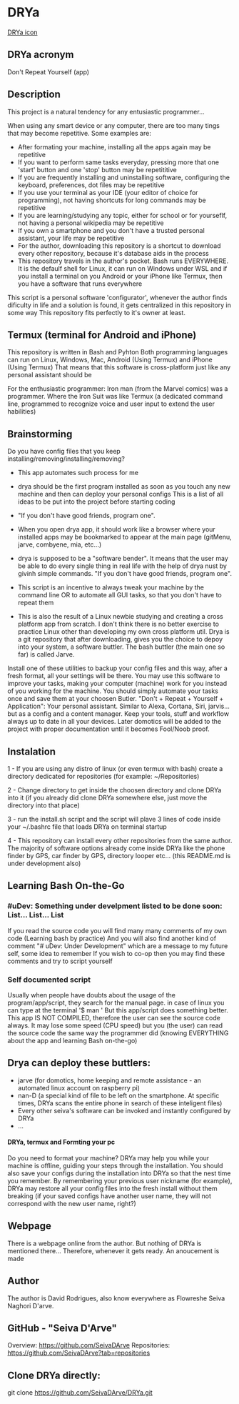 # DRYa

[DRYa icon](./install.uninstall/linux-or-WSL/GUI-features/icon-drya.png)

## DRYa acronym
Don't Repeat Yourself (app) 

## Description
This project is a natural tendency for any entusiastic programmer...

When using any smart device or any computer, there are too many tings that may become repetitive.
Some examples are:
   - After formating your machine, installing all the apps again may be repetitive
   - If you want to perform same tasks everyday, pressing more that one 'start' button and one 'stop' button may be repetititive
   - If you are frequently installing and uninstalling software, configuring the keyboard, preferences, dot files may be repetitive
   - If you use your terminal as your IDE (your editor of choice for programming), not having shortcuts for long commands may be repetitive
   - If you are learning/studying any topic, either for school or for yourseflf, not having a personal wikipedia may be repetitive
   - If you own a smartphone and you don't have a trusted personal assistant, your life may be repetitive
   - For the author, downloading this repository is a shortcut to download every other repository, because it's database aids in the process
   - This repository travels in the author's pocket. Bash runs EVERYWHERE. It is the defaulf shell for Linux, it can run on Windows under WSL and if you install a terminal on you Android or your iPhone like Termux, then you have a software that runs everywhere

This script is a personal software 'configurator', whenever the author finds dificulty in life and a solution is found, it gets centralized in this repository in some way
This repository fits perfectly to it's owner at least. 
 
## Termux (terminal for Android and iPhone)
This repository is written in Bash and Pyhton
Both programming languages can run on Linux, Windows, Mac, Android (Using Termux) and iPhone (Using Termux)
That means that this software is cross-platform just like any personal assistant should be

For the enthusiastic programmer: Iron man (from the Marvel comics) was a programmer. Where the Iron Suit was like Termux (a dedicated command line, programmed to recognize voice and user input to extend the user habilities)


## Brainstorming
Do you have config files that you keep installing/removing/installing/removing?
 - This app automates such process for me

 - drya should be the first program installed as soon as you touch any new machine and then can deploy your personal configs
This is a list of all ideas to be put into the project before starting coding
- "If you don't have good friends, program one".
- When you open drya app, it should work like a browser where your installed apps may be bookmarked to appear at the main page (gitMenu, jarve, combyene, mia, etc...)
- drya is supposed to be a "software bender". It means that the user may be able to do every single thing in real life with the help of drya nust by givinh simple commands. "If you don't have good friends, program one".
- This script is an incentive to always tweak your machine by the command line OR to automate all GUI tasks, so that you don't have to repeat them
- This is also the result of a Linux newbie studying and creating a cross platform app from scratch. I don't think there is no better exercise to practice Linux other than developing my own cross platform util. Drya is a git repository that after downloading, gives you the choice to depoy into your system, a software buttler. The bash buttler (the main one so far) is called Jarve.

Install one of these utilities to backup your config files and this way, after a fresh format, all your settings will be there. You may use this software to improve your tasks, making your computer (machine) work for you instead of you working for the machine. You should simply automate your tasks once and save them at your choosen Butler.
"Don't + Repeat + Yourself + Application": Your personal assistant. Similar to Alexa, Cortana, Siri, jarvis... but as a config and a content manager. Keep your tools, stuff and workflow always up to date in all your devices. Later domotics will be added to the project with proper documentation until it becomes Fool/Noob proof.

## Instalation
1 - If you are using any distro of linux (or even termux with bash) create a directory dedicated for repositories (for example: ~/Repositories)

2 - Change directory to get inside the choosen directory and clone DRYa into it (if you already did clone DRYa somewhere else, just move the directory into that place)

3 - run the install.sh script and the script will plave 3 lines of code inside your ~/.bashrc file that loads DRYa on terminal startup

4 - This repository can install every other repositories from the same author. The majority of software options already come inside DRYa like the phone finder by GPS, car finder by GPS, directory looper etc... (this README.md is under development also)

## Learning Bash On-the-Go
### #uDev: Something under develpment listed to be done soon: List... List... List
If you read the source code you will find many many comments of my own code (Learning bash by practice)
And you will also find another kind of comment "# uDev: Under Development" which are a message to my future self, some idea to remember
If you wish to co-op then you may find these comments and try to script yourself

### Self documented script
Usually when people have doubts about the usage of the program/app/script, they search for the manual page. 
in case of linux you can type at the terminal '$ man <app-name-here>'
But this app/script does something better. This app IS NOT COMPILED, therefore the user can see the source code always. It may lose some speed (CPU speed) but you (the user) can read the source code the same way the programmer did (knowing EVERYTHING about the app and learning Bash on-the-go)

## Drya can deploy these buttlers:
+ jarve (for domotics, home keeping and remote assistance - an automated linux account on raspberry pi)
+ nan-D (a special kind of file to be left on the smartphone. At specific times, DRYa scans the entire phone in search of these inteligent files)
+ Every other seiva's software can be invoked and instantly configured by DRYa
+ ... 


#### DRYa, termux and Formting your pc
Do you need to format your machine? DRYa may help you while your machine is offline, guiding your steps through the installation. You should also save your configs during the installation into DRYa so that the nest time you remember. By remembering your previous user nickname (for example), DRYa may restore all your config files into the fresh install without them breaking (if your saved configs have another user name, they will not correspond with the new user name, right?)

## Webpage
There is a webpage online from the author. But nothing of DRYa is mentioned there... Therefore, whenever it gets ready. An anoucement is made

## Author
The author is David Rodrigues, also know everywhere as Flowreshe Seiva Naghori D'arve.

## GitHub - "Seiva D'Arve"
Overview: 	https://github.com/SeivaDArve
Repositories:	https://github.com/SeivaDArve?tab=repositories 

## Clone DRYa directly:
git clone https://github.com/SeivaDArve/DRYa.git
